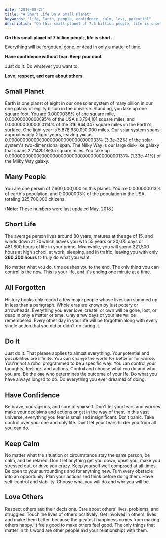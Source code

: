 ```yaml
---
date: "2010-08-26"
title: "A Short Life On A Small Planet"
keywords: "life, Earth, people, confidence, calm, love, potential"
description: "On this small planet of 7.6 billion people, life is short. Have confidence. Keep your cool. Love others."
---
```


**On this small planet of 7 billion people, life is short.**

Everything will be forgotten, gone, or dead in only a matter of time.

**Have confidence without fear. Keep your cool.**

Just do it. Do whatever you want to.

**Love, respect, and care about others.**

## Small Planet

Earth is one planet of eight in our one solar system of many billion in our one galaxy of eighty billion in the universe. Standing, you take up one square foot. You are 0.0000036% of one square mile, 0.00000000000095% of the USA's 3,794,101 square miles, and 0.0000000000000114% of the 316,944,047 square miles on the Earth's surface. One light-year is 5,878,630,000,000 miles. Our solar system spans approximately 2 light-years, leaving you as 0.000000000000000000000000000000033% (3.3e-32%) of the solar system's two-dimensional span. The Milky Way is our large disk-like galaxy that spans 2.7142018e35 square miles. You take up 0.0000000000000000000000000000000000000000133% (1.33e-41%) of the Milky Way galaxy.

## Many People

You are one person of 7,600,000,000 on this planet. You are 0.000000013% of earth's population, and 0.0000003% of the population in the USA, totaling 325,700,000 citizens.

(**Note**: These numbers were last updated May, 2018.)

## Short Life

The average person lives around 80 years, matures at the age of 15, and winds down at 70 which leaves you with 55 years or 20,075 days or 481,800 hours of life in your prime. Meanwhile, you will spend 221,500 hours at high school, at work, sleeping, and in traffic, leaving you with only **260,300 hours** to truly do what you want.

No matter what you do, time pushes you to the end. The only thing you can control is the now. This is your life, and it's ending one minute at a time.

## All Forgotten

History books only record a few major people whose lives can summed up in less than a paragraph. Whole eras are known by just pottery or arrowheads. Everything you ever love, create, or own will be gone, lost, or dead in only a matter of time. Only a few days of your life will be remembered. Every other day in your life will be forgotten along with every single action that you did or didn't do during it.

## Do It

Just do it. That phrase applies to almost everything. Your potential and possibilities are infinite. You can change the world for better or for worse. You're not a robot programmed to be a specific way. You can control your thoughts, feelings, and actions. Control and choose what you do and who you are. Be the one who determines the outcome of your life. Do what you have always longed to do. Do everything you ever dreamed of doing.

## Have Confidence

Be brave, courageous, and sure of yourself. Don't let your fears and worries make your decisions and actions or get in the way of them. In this vast universe, everything you fear is small and insignificant. Don't panic. Take control over your one and only life. Don't let your fears hinder you from all you can do.

## Keep Calm

No matter what the situation or circumstance stay the same person, be calm, and be relaxed. Don't let anything get you down, upset you, make you stressed out, or drive you crazy. Keep yourself well composed at all times. Be open to your surroundings and for anything new. Turn every obstacle into an opportunity. Plan your actions and think before doing them. Have self-control and stability. Choose what you will do and who you will be.

## Love Others

Respect others and their decisions. Care about others' lives, problems, and struggles. Touch the lives of others positively. Get involved in others' lives and make them better, because the greatest happiness comes from making others happy. It feels good to make others feel good. The only things that matter in this world are other people and your relationships with them.
